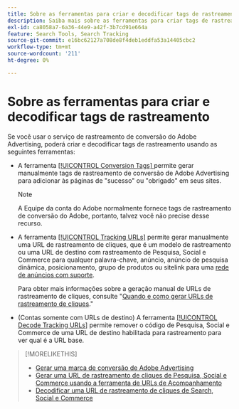 ```yaml
---
title: Sobre as ferramentas para criar e decodificar tags de rastreamento
description: Saiba mais sobre as ferramentas para criar tags de rastreamento de conversão Adobe Advertising e tags de rastreamento de cliques Search, Social e Commerce e como decodificar tags de rastreamento de cliques existentes.
exl-id: ca8058a7-6a36-44e9-a42f-3b7cd91e664a
feature: Search Tools, Search Tracking
source-git-commit: e16bc62127a708de8f4deb1eddfa53a14405cbc2
workflow-type: tm+mt
source-wordcount: '211'
ht-degree: 0%

---
```


# Sobre as ferramentas para criar e decodificar tags de rastreamento

Se você usar o serviço de rastreamento de conversão do Adobe Advertising, poderá criar e decodificar tags de rastreamento usando as seguintes ferramentas:

* A ferramenta [[!UICONTROL Conversion Tags] ](conversion-tag-generate.md) permite gerar manualmente tags de rastreamento de conversão de Adobe Advertising para adicionar às páginas de &quot;sucesso&quot; ou &quot;obrigado&quot; em seus sites.

  >[!NOTE]
  >
  >A Equipe da conta do Adobe normalmente fornece tags de rastreamento de conversão do Adobe, portanto, talvez você não precise desse recurso.

* A ferramenta [[!UICONTROL Tracking URLs]](click-tracking-url-generate.md) permite gerar manualmente uma URL de rastreamento de cliques, que é um modelo de rastreamento ou uma URL de destino com rastreamento de Pesquisa, Social e Commerce para qualquer palavra-chave, anúncio, anúncio de pesquisa dinâmica, posicionamento, grupo de produtos ou sitelink para uma [rede de anúncios com suporte](/help/search-social-commerce/introduction/supported-inventory.md).

  Para obter mais informações sobre a geração manual de URLs de rastreamento de cliques, consulte &quot;[Quando e como gerar URLs de rastreamento de cliques](/help/search-social-commerce/tracking/click-tracking-ways-to-generate.md).&quot;

* (Contas somente com URLs de destino) A ferramenta [[!UICONTROL Decode Tracking URLs]](click-tracking-url-decode.md) permite remover o código de Pesquisa, Social e Commerce de uma URL de destino habilitada para rastreamento para ver qual é a URL base.

>[!MORELIKETHIS]
>
>* [Gerar uma marca de conversão de Adobe Advertising](conversion-tag-generate.md)
>* [Gerar uma URL de rastreamento de cliques de Pesquisa, Social e Commerce usando a ferramenta de URLs de Acompanhamento](click-tracking-url-generate.md)
>* [Decodificar uma URL de rastreamento de cliques de Search, Social e Commerce](click-tracking-url-decode.md)
